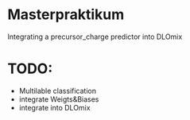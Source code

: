 # Masterpraktikum
Integrating a precursor_charge predictor into DLOmix

# TODO: 
- Multilable classification
- integrate Weigts&Biases
- integrate into DLOmix
